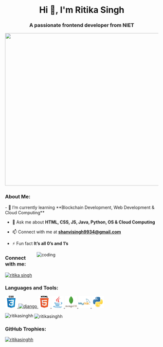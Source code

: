 <h1 align="center">Hi 👋, I'm Ritika Singh</h1>
<h3 align="center">A passionate frontend developer from NIET</h3>

<img width="700" height="500" src="https://camo.githubusercontent.com/691cdc5f9c4dc0e88650b97d480af9237d9422963bd1184f95e00087d3aa8bbd/68747470733a2f2f692e696d6775722e636f6d2f72486c456444712e676966">
<h3 align="left">About Me:</h3>
- 🌱 I’m currently learning **Blockchain Development, Web Development & Cloud Computing**

- 💬 Ask me about **HTML, CSS, JS, Java, Python, OS & Cloud Computing**

- 📫 Connect with me at **shanvisingh9934@gmail.com**

- ⚡ Fun fact **It’s all 0’s and 1’s**

<img align="right" alt="coding" width="400" src="https://gifdb.com/images/high/pc-programming-umiko-ahagon-xl8rbijsvnnrka63.gif">

<h3 align="left">Connect with me:</h3>
<p align="left">
<a href="https://linkedin.com/in/ritika singh" target="blank"><img align="center" src="https://raw.githubusercontent.com/rahuldkjain/github-profile-readme-generator/master/src/images/icons/Social/linked-in-alt.svg" alt="ritika singh" height="30" width="40" /></a>
</p>

<h3 align="left">Languages and Tools:</h3>
<p align="left"> <a href="https://www.w3schools.com/css/" target="_blank" rel="noreferrer"> <img src="https://raw.githubusercontent.com/devicons/devicon/master/icons/css3/css3-original-wordmark.svg" alt="css3" width="40" height="40"/> </a> <a href="https://www.djangoproject.com/" target="_blank" rel="noreferrer"> <img src="https://cdn.worldvectorlogo.com/logos/django.svg" alt="django" width="40" height="40"/> </a> <a href="https://www.w3.org/html/" target="_blank" rel="noreferrer"> <img src="https://raw.githubusercontent.com/devicons/devicon/master/icons/html5/html5-original-wordmark.svg" alt="html5" width="40" height="40"/> </a> <a href="https://www.java.com" target="_blank" rel="noreferrer"> <img src="https://raw.githubusercontent.com/devicons/devicon/master/icons/java/java-original.svg" alt="java" width="40" height="40"/> </a> <a href="https://www.mongodb.com/" target="_blank" rel="noreferrer"> <img src="https://raw.githubusercontent.com/devicons/devicon/master/icons/mongodb/mongodb-original-wordmark.svg" alt="mongodb" width="40" height="40"/> </a> <a href="https://www.mysql.com/" target="_blank" rel="noreferrer"> <img src="https://raw.githubusercontent.com/devicons/devicon/master/icons/mysql/mysql-original-wordmark.svg" alt="mysql" width="40" height="40"/> </a> <a href="https://www.python.org" target="_blank" rel="noreferrer"> <img src="https://raw.githubusercontent.com/devicons/devicon/master/icons/python/python-original.svg" alt="python" width="40" height="40"/> </a> </p>

<p><img align="left" src="https://github-readme-stats.vercel.app/api/top-langs?username=ritikasinghh&show_icons=true&locale=en&layout=compact" alt="ritikasinghh" /></p>

<p>&nbsp;<img align="center" src="https://github-readme-stats.vercel.app/api?username=ritikasinghh&show_icons=true&locale=en" alt="ritikasinghh" /></p>
<h3 align="left">GitHub Trophies:</h3>
<p align="left"> <a href="https://github.com/ryo-ma/github-profile-trophy"><img src="https://github-profile-trophy.vercel.app/?username=ritikasinghh" alt="ritikasinghh" /></a> </p>
